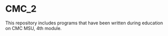 # CMC_2

This repository includes programs that have been written during education on CMC MSU, 4th module.
